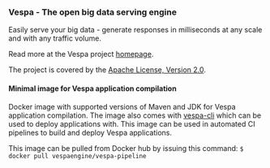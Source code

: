 ### Vespa - The open big data serving engine
Easily serve your big data - generate responses in milliseconds at any scale and with any traffic volume.

Read more at the Vespa project [homepage](http://docs.vespa.ai).

The project is covered by the [Apache License, Version 2.0](https://www.apache.org/licenses/LICENSE-2.0).

#### Minimal image for Vespa application compilation
Docker image with supported versions of Maven and JDK for Vespa application compilation. The image
also comes with [vespa-cli](https://docs.vespa.ai/en/vespa-cli.html) which can be used to deploy applications with.
This image can be used in automated CI pipelines to build and deploy Vespa applications. 

This image can be pulled from Docker hub by issuing this command:
`$ docker pull vespaengine/vespa-pipeline` 
